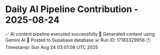 # Daily AI Pipeline Contribution - 2025-08-24

✅ AI content pipeline executed successfully
🤖 Generated content using Gemini AI
💾 Posted to Supabase database
📊 Run ID: 17183329956
🕐 Timestamp: Sun Aug 24 03:01:08 UTC 2025
